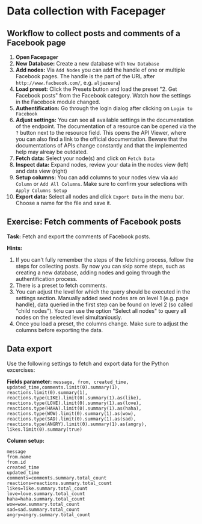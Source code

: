 # Data collection with Facepager 

## Workflow to collect posts and comments of a Facebook page

1. **Open Facepager**
2. **New Database:** Create a new database with ```New Database```
3. **Add nodes:** Via ```Add Nodes``` you can add the handle of one or multiple Facebook pages. The handle is the part of the URL after `http://www.facbeook.com/`, e.g. `aljazeera`)
4. **Load preset:** Click the Presets button and load the preset "2. Get Facebook posts" from the Facebook category.  Watch how the settings in the Facebook module changed.
5. **Authentification:** Go through the login dialog after clicking on `Login to Facebook`
6. **Adjust settings:** You can see all available settings in the documentation of the endpoint. The documentation of a resource can be opened via the `?` button next to the resource field. This opens the API Viewer, where you can also find a link to the official documentation. Beware that the documentations of APIs change constantly and that the implemented help may alreay be outdated. 
7. **Fetch data:** Select your node(s) and click on `Fetch Data`
8. **Inspect data:** Expand nodes, review your data in the nodes view (left) and data view (right)
9. **Setup columns:** You can add columns to your nodes view via `Add Column` or `Add All Columns`. Make sure to confirm your selections with `Apply Columns Setup`
10. **Export data:** Select all nodes and click `Export Data` in the menu bar. Choose a name for the file and save it. 


## Exercise: Fetch comments of Facebook posts

**Task:** Fetch and export the comments of Facebook posts. 

**Hints:**
1. If you can't fully remember the steps of the fetching process, follow the steps for collecting posts. By now you can skip some steps, such as creating a new database, adding nodes and going through the authentification process.
2. There is a preset to fetch comments. 
3. You can adjust the level for which the query should be executed in the settings section. Manually added seed nodes are on level 1 (e.g. page handle), data queried in the first step can be found on level 2 (so called "child nodes"). You can use the option "Select all nodes" to query all nodes on the selected level simultaniously. 
4. Once you load a preset, the columns change. Make sure to adjust the columns before exporting the data. 

 
## Data export

Use the following settings to fetch and export data for the Python excercises:

**Fields parameter:**
`message, from, created_time, updated_time,comments.limit(0).summary(1), reactions.limit(0).summary(1), reactions.type(LIKE).limit(0).summary(1).as(like), reactions.type(LOVE).limit(0).summary(1).as(love), reactions.type(HAHA).limit(0).summary(1).as(haha), reactions.type(WOW).limit(0).summary(1).as(wow), reactions.type(SAD).limit(0).summary(1).as(sad), reactions.type(ANGRY).limit(0).summary(1).as(angry), likes.limit(0).summary(true)`

**Column setup:**  
```
message
from.name
from.id
created_time
updated_time
comments=comments.summary.total_count
reactions=reactions.summary.total_count
likes=like.summary.total_count
love=love.summary.total_count
haha=haha.summary.total_count
wow=wow.summary.total_count
sad=sad.summary.total_count
angry=angry.summary.total_count
```
